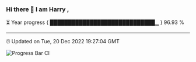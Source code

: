 ### Hi there 👋 I am Harry , 

⏳ Year progress { █████████████████████████████▁ } 96.93 %

---

⏰ Updated on Tue, 20 Dec 2022 19:27:04 GMT

![Progress Bar CI](https://github.com/duykhang68/duykhang68/workflows/Progress%20Bar%20CI/badge.svg)
